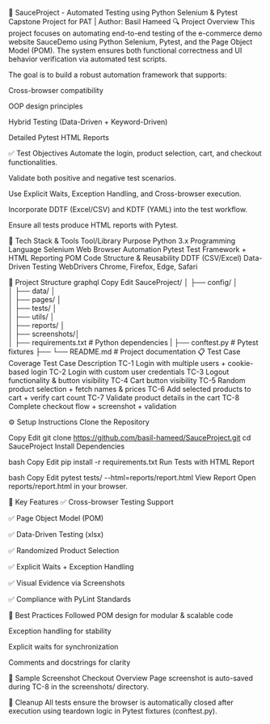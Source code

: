 🧪 SauceProject - Automated Testing using Python Selenium & Pytest
Capstone Project for PAT | Author: Basil Hameed
🔍 Project Overview
This project focuses on automating end-to-end testing of the e-commerce demo website SauceDemo using Python Selenium, Pytest, and the Page Object Model (POM). The system ensures both functional correctness and UI behavior verification via automated test scripts.

The goal is to build a robust automation framework that supports:

Cross-browser compatibility

OOP design principles

Hybrid Testing (Data-Driven + Keyword-Driven)

Detailed Pytest HTML Reports

✅ Test Objectives
Automate the login, product selection, cart, and checkout functionalities.

Validate both positive and negative test scenarios.

Use Explicit Waits, Exception Handling, and Cross-browser execution.

Incorporate DDTF (Excel/CSV) and KDTF (YAML) into the test workflow.

Ensure all tests produce HTML reports with Pytest.

🧰 Tech Stack & Tools
Tool/Library	Purpose
Python 3.x	Programming Language
Selenium	Web Browser Automation
Pytest	Test Framework + HTML Reporting
POM	Code Structure & Reusability
DDTF (CSV/Excel)	Data-Driven Testing
WebDrivers	Chrome, Firefox, Edge, Safari

📂 Project Structure
graphql
Copy
Edit
SauceProject/
│
├── config/
│   
│
├── data/
│  
│
├── pages/
│   
│
├── tests/
│   
│
├── utils/
│   
│
├── reports/
│   
│
├── screenshots/│   
│
├── requirements.txt              # Python dependencies
|
├── conftest.py                   # Pytest fixtures
├── 
└── README.md                     # Project documentation
📋 Test Case Coverage
Test Case	Description
TC-1	Login with multiple users + cookie-based login
TC-2	Login with custom user credentials
TC-3	Logout functionality & button visibility
TC-4	Cart button visibility
TC-5	Random product selection + fetch names & prices
TC-6	Add selected products to cart + verify cart count
TC-7	Validate product details in the cart
TC-8	Complete checkout flow + screenshot + validation

⚙️ Setup Instructions
Clone the Repository


Copy
Edit
git clone https://github.com/basil-hameed/SauceProject.git
cd SauceProject
Install Dependencies

bash
Copy
Edit
pip install -r requirements.txt
Run Tests with HTML Report

bash
Copy
Edit
pytest tests/ --html=reports/report.html
View Report
Open reports/report.html in your browser.

📌 Key Features
✅ Cross-browser Testing Support

✅ Page Object Model (POM)

✅ Data-Driven Testing (xlsx)

✅ Randomized Product Selection

✅ Explicit Waits + Exception Handling

✅ Visual Evidence via Screenshots

✅ Compliance with PyLint Standards

📖 Best Practices Followed
POM design for modular & scalable code

Exception handling for stability

Explicit waits for synchronization

Comments and docstrings for clarity

📸 Sample Screenshot
Checkout Overview Page screenshot is auto-saved during TC-8 in the screenshots/ directory.

🧼 Cleanup
All tests ensure the browser is automatically closed after execution using teardown logic in Pytest fixtures (conftest.py).
